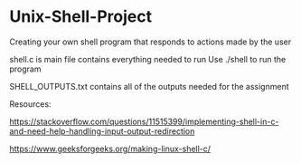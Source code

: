 # Unix-Shell-Project

Creating your own shell program that responds to actions made by the user

shell.c is main file contains everything needed to run
Use ./shell to run the program

SHELL_OUTPUTS.txt contains all of the outputs needed for the assignment

Resources:

https://stackoverflow.com/questions/11515399/implementing-shell-in-c-and-need-help-handling-input-output-redirection

https://www.geeksforgeeks.org/making-linux-shell-c/
